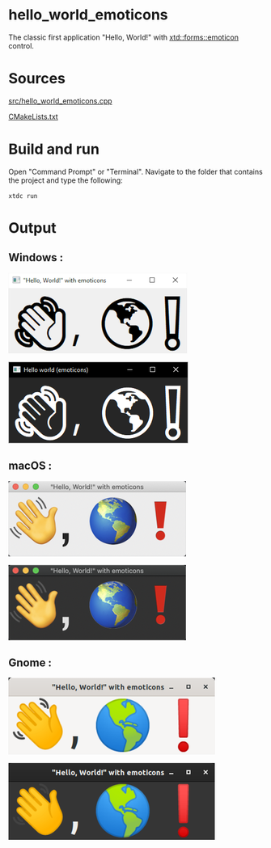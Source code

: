# hello_world_emoticons

The classic first application "Hello, World!" with  [xtd::forms::emoticon](../../../../src/xtd_forms/include/xtd/forms/emoticon.hpp) control.

# Sources

[src/hello_world_emoticons.cpp](src/hello_world_emoticons.cpp)

[CMakeLists.txt](CMakeLists.txt)

# Build and run

Open "Command Prompt" or "Terminal". Navigate to the folder that contains the project and type the following:

```shell
xtdc run
```

# Output

## Windows :

![Screenshot](../../../../docs/pictures/examples/hello_world_emoticons_w.png)

![Screenshot](../../../../docs/pictures/examples/hello_world_emoticons_wd.png)

## macOS :

![Screenshot](../../../../docs/pictures/examples/hello_world_emoticons_m.png)

![Screenshot](../../../../docs/pictures/examples/hello_world_emoticons_md.png)

## Gnome :

![Screenshot](../../../../docs/pictures/examples/hello_world_emoticons_g.png)

![Screenshot](../../../../docs/pictures/examples/hello_world_emoticons_gd.png)
